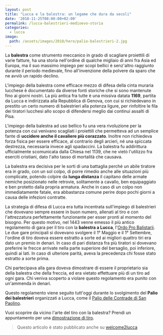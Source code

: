 ```yaml
---
layout: post
title: "Lucca e la balestra: un legame che dura da secoli"
date: '2018-11-25T08:00:00+02:00'
permalink: /lucca-balestrieri-medioevo-storia
categories:
  - lucca
image:
  path: /assets/images/2018/hero/palio-balestrieri-2.jpg
---
```


La **balestra** come strumento meccanico in grado di scagliare proiettili di
varie fatture, ha una storia nell'ordine di qualche migliaio di anni fra Asia ed
Europa, ma il suo massimo impiego per scopi bellici è senz'altro raggiunto
durante il periodo medievale, fino all'invenzione della polvere da sparo che ne
avviò un rapido declino.

<!-- more -->

L'impiego della balestra come efficace mezzo di difesa della cinta muraria
lucchese è documentato da diverse fonti storiche che si sono mantenute fino ai
giorni nostri. La più antica fra tutte è una missiva datata **1169**, partita da
Lucca e indirizzata alla Repubblica di Genova, con cui si richiedevano in
prestito un certo numero di balestrieri alla potenza ligure, per rinfoltire le
fila dei tiratori lucchesi allo scopo di difendersi meglio dai continui assalti
di Pisa.

L'impiego della balestra ad uso bellico fu una vera rivoluzione per la potenza
con cui venivano scagliati i proiettili che permetteva ad un semplice fante di
**uccidere anche il cavaliere più corazzato**. Inoltre non richiedeva forza
fisica per essere efficace, al contrario degli arcieri, né una spiccata
destrezza, necessaria invece agli spadaccini. La balestra fu addirittura
ufficialmente scomunicata dalla Chiesa nel 1139, che ne vietò l'utilizzo fra
eserciti cristiani, dato l'alto tasso di mortalità che causava.

La balestra era decisiva per le sorti di una battaglia perché un abile tiratore
era in grado, con un sol colpo, di porre rimedio anche alle situazioni più
complicate, potendo colpire da **lunga distanza** il capitano delle armate
nemiche posizionato nelle retrovie, solitamente a cavallo, ben equipaggiato e
ben protetto dalla propria armatura. Anche in caso di un colpo non
immediatamente fatale, era abbastanza comune perire dopo pochi giorni a causa
delle infezioni contratte.

La strategia di difesa di Lucca era tutta incentrata sull'impiego di balestrieri
che dovevano sempre essere in buon numero, allenati al tiro e con l'attrezzatura
perfettamente funzionante per esser pronti al momento del bisogno. Per questo
motivo, nel 1443 venne emesso il più antico regolamento di gara per il tiro con
la **balestra a Lucca**, l'[Ordo Pro Balistarii](/ordo-pro-balistarii). Le due
gare principali si dovevano svolgere il 1° Maggio e il 1° Settembre, l'ordine di
tiro doveva essere estratto a sorte ed ai migliori quattro tiri era dato un
premio in denari. In caso di pari distanza fra più tiratori si dovevano
preferire le frecce arrivate nella parte superiore del bersaglio, poi inferiore,
quindi ai lati. In caso di ulteriore parità, aveva la precedenza chi fosse stato
estratto a sorte prima.

Chi partecipava alla gara doveva dimostrare di essere il proprietario sia della
balestra che della freccia, ed era vietato effettuare più di un tiro ad ogni
gara. Chi veniva scoperto a violare questo regolamento era punito con un'ammenda
in denari.

Questo regolamento viene seguito tutt'oggi durante lo svolgimento del **Palio
dei balestrieri** organizzati a Lucca, come il [Palio delle Contrade di San
Paolino](/2018/palio-contrade-san-paolino).

Vuoi scoprire da vicino l'arte del tiro con la balestra? Prendi un appuntamento
per una [dimostrazione di tiro](/cosa-fare-lucca-scopri-balestra).

> Questo articolo è stato pubblicato anche su [welcome2lucca](https://www.welcome2lucca.com/lucca-e-la-balestra-un-connubio-che-va-avanti-da-secoli/)
